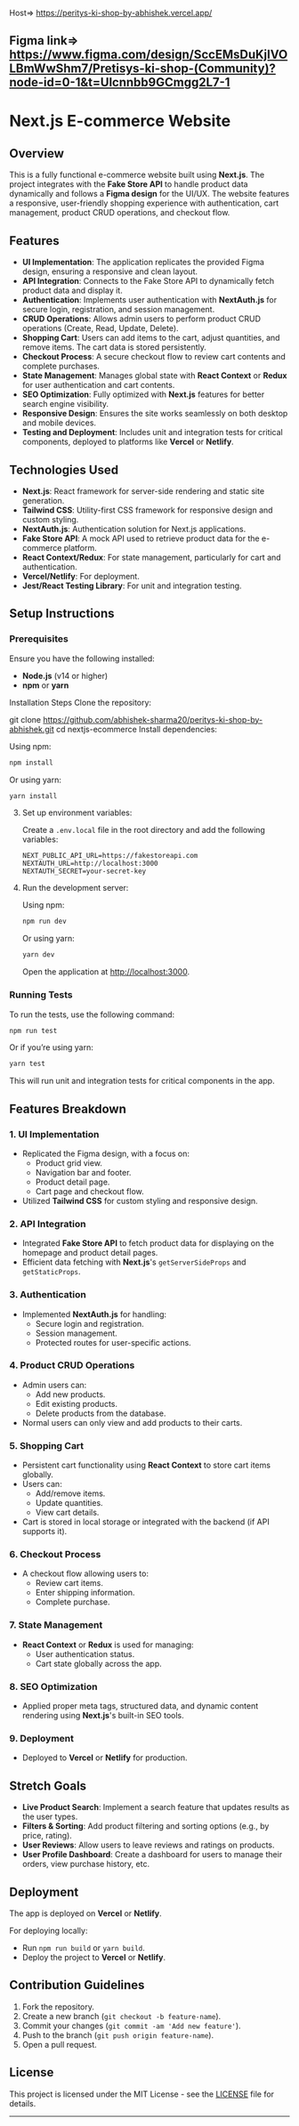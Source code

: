 
Host=> https://peritys-ki-shop-by-abhishek.vercel.app/


Figma link=> https://www.figma.com/design/SccEMsDuKjIVOLBmWwShm7/Pretisys-ki-shop-(Community)?node-id=0-1&t=Ulcnnbb9GCmgg2L7-1
---

# Next.js E-commerce Website

## Overview

This is a fully functional e-commerce website built using **Next.js**. The project integrates with the **Fake Store API** to handle product data dynamically and follows a **Figma design** for the UI/UX. The website features a responsive, user-friendly shopping experience with authentication, cart management, product CRUD operations, and checkout flow.

## Features

- **UI Implementation**: The application replicates the provided Figma design, ensuring a responsive and clean layout.
- **API Integration**: Connects to the Fake Store API to dynamically fetch product data and display it.
- **Authentication**: Implements user authentication with **NextAuth.js** for secure login, registration, and session management.
- **CRUD Operations**: Allows admin users to perform product CRUD operations (Create, Read, Update, Delete).
- **Shopping Cart**: Users can add items to the cart, adjust quantities, and remove items. The cart data is stored persistently.
- **Checkout Process**: A secure checkout flow to review cart contents and complete purchases.
- **State Management**: Manages global state with **React Context** or **Redux** for user authentication and cart contents.
- **SEO Optimization**: Fully optimized with **Next.js** features for better search engine visibility.
- **Responsive Design**: Ensures the site works seamlessly on both desktop and mobile devices.
- **Testing and Deployment**: Includes unit and integration tests for critical components, deployed to platforms like **Vercel** or **Netlify**.

## Technologies Used

- **Next.js**: React framework for server-side rendering and static site generation.
- **Tailwind CSS**: Utility-first CSS framework for responsive design and custom styling.
- **NextAuth.js**: Authentication solution for Next.js applications.
- **Fake Store API**: A mock API used to retrieve product data for the e-commerce platform.
- **React Context/Redux**: For state management, particularly for cart and authentication.
- **Vercel/Netlify**: For deployment.
- **Jest/React Testing Library**: For unit and integration testing.

## Setup Instructions

### Prerequisites

Ensure you have the following installed:

- **Node.js** (v14 or higher)
- **npm** or **yarn**

Installation Steps
Clone the repository:


git clone https://github.com/abhishek-sharma20/peritys-ki-shop-by-abhishek.git
cd nextjs-ecommerce
Install dependencies:

   Using npm:
   ```bash
   npm install
   ```

   Or using yarn:
   ```bash
   yarn install
   ```

3. Set up environment variables:

   Create a `.env.local` file in the root directory and add the following variables:

   ```env
   NEXT_PUBLIC_API_URL=https://fakestoreapi.com
   NEXTAUTH_URL=http://localhost:3000
   NEXTAUTH_SECRET=your-secret-key
   ```

4. Run the development server:

   Using npm:
   ```bash
   npm run dev
   ```

   Or using yarn:
   ```bash
   yarn dev
   ```

   Open the application at [http://localhost:3000](http://localhost:3000).

### Running Tests

To run the tests, use the following command:

```bash
npm run test
```

Or if you’re using yarn:

```bash
yarn test
```

This will run unit and integration tests for critical components in the app.

## Features Breakdown

### 1. **UI Implementation**

- Replicated the Figma design, with a focus on:
  - Product grid view.
  - Navigation bar and footer.
  - Product detail page.
  - Cart page and checkout flow.
- Utilized **Tailwind CSS** for custom styling and responsive design.

### 2. **API Integration**

- Integrated **Fake Store API** to fetch product data for displaying on the homepage and product detail pages.
- Efficient data fetching with **Next.js**'s `getServerSideProps` and `getStaticProps`.

### 3. **Authentication**

- Implemented **NextAuth.js** for handling:
  - Secure login and registration.
  - Session management.
  - Protected routes for user-specific actions.

### 4. **Product CRUD Operations**

- Admin users can:
  - Add new products.
  - Edit existing products.
  - Delete products from the database.
- Normal users can only view and add products to their carts.

### 5. **Shopping Cart**

- Persistent cart functionality using **React Context** to store cart items globally.
- Users can:
  - Add/remove items.
  - Update quantities.
  - View cart details.
- Cart is stored in local storage or integrated with the backend (if API supports it).

### 6. **Checkout Process**

- A checkout flow allowing users to:
  - Review cart items.
  - Enter shipping information.
  - Complete purchase.

### 7. **State Management**

- **React Context** or **Redux** is used for managing:
  - User authentication status.
  - Cart state globally across the app.

### 8. **SEO Optimization**

- Applied proper meta tags, structured data, and dynamic content rendering using **Next.js**'s built-in SEO tools.

### 9. **Deployment**

- Deployed to **Vercel** or **Netlify** for production.

## Stretch Goals

- **Live Product Search**: Implement a search feature that updates results as the user types.
- **Filters & Sorting**: Add product filtering and sorting options (e.g., by price, rating).
- **User Reviews**: Allow users to leave reviews and ratings on products.
- **User Profile Dashboard**: Create a dashboard for users to manage their orders, view purchase history, etc.

## Deployment

The app is deployed on **Vercel** or **Netlify**.

For deploying locally:

- Run `npm run build` or `yarn build`.
- Deploy the project to **Vercel** or **Netlify**.

## Contribution Guidelines

1. Fork the repository.
2. Create a new branch (`git checkout -b feature-name`).
3. Commit your changes (`git commit -am 'Add new feature'`).
4. Push to the branch (`git push origin feature-name`).
5. Open a pull request.

## License

This project is licensed under the MIT License - see the [LICENSE](LICENSE) file for details.


---

